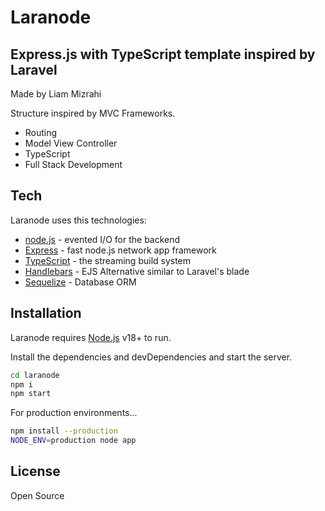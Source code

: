 # Laranode
## Express.js with TypeScript template inspired by Laravel
Made by Liam Mizrahi

Structure inspired by MVC Frameworks.

- Routing
- Model View Controller
- TypeScript
- Full Stack Development

## Tech

Laranode uses this technologies:

- [node.js] - evented I/O for the backend
- [Express] - fast node.js network app framework
- [TypeScript](https://www.typescriptlang.org/) - the streaming build system
- [Handlebars](https://handlebarsjs.com/) - EJS Alternative similar to Laravel's blade
- [Sequelize](https://sequelize.org/) - Database ORM

## Installation

Laranode requires [Node.js](https://nodejs.org/) v18+ to run.

Install the dependencies and devDependencies and start the server.

```sh
cd laranode
npm i
npm start
```

For production environments...

```sh
npm install --production
NODE_ENV=production node app
```

## License

Open Source

[//]: # (These are reference links used in the body of this note and get stripped out when the markdown processor does its job. There is no need to format nicely because it shouldn't be seen. Thanks SO - http://stackoverflow.com/questions/4823468/store-comments-in-markdown-syntax)

   [dill]: <https://github.com/joemccann/dillinger>
   [git-repo-url]: <https://github.com/joemccann/dillinger.git>
   [john gruber]: <http://daringfireball.net>
   [df1]: <http://daringfireball.net/projects/markdown/>
   [markdown-it]: <https://github.com/markdown-it/markdown-it>
   [Ace Editor]: <http://ace.ajax.org>
   [node.js]: <http://nodejs.org>
   [Twitter Bootstrap]: <http://twitter.github.com/bootstrap/>
   [jQuery]: <http://jquery.com>
   [@tjholowaychuk]: <http://twitter.com/tjholowaychuk>
   [express]: <http://expressjs.com>
   [AngularJS]: <http://angularjs.org>
   [Gulp]: <http://gulpjs.com>

   [PlDb]: <https://github.com/joemccann/dillinger/tree/master/plugins/dropbox/README.md>
   [PlGh]: <https://github.com/joemccann/dillinger/tree/master/plugins/github/README.md>
   [PlGd]: <https://github.com/joemccann/dillinger/tree/master/plugins/googledrive/README.md>
   [PlOd]: <https://github.com/joemccann/dillinger/tree/master/plugins/onedrive/README.md>
   [PlMe]: <https://github.com/joemccann/dillinger/tree/master/plugins/medium/README.md>
   [PlGa]: <https://github.com/RahulHP/dillinger/blob/master/plugins/googleanalytics/README.md>
